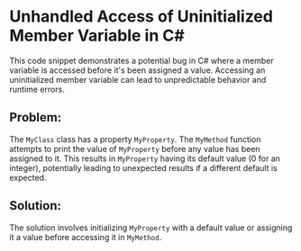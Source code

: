 # Unhandled Access of Uninitialized Member Variable in C#
This code snippet demonstrates a potential bug in C# where a member variable is accessed before it's been assigned a value.  Accessing an uninitialized member variable can lead to unpredictable behavior and runtime errors.

## Problem:
The `MyClass` class has a property `MyProperty`.  The `MyMethod` function attempts to print the value of `MyProperty` before any value has been assigned to it.  This results in `MyProperty` having its default value (0 for an integer), potentially leading to unexpected results if a different default is expected.

## Solution:
The solution involves initializing `MyProperty` with a default value or assigning it a value before accessing it in `MyMethod`.